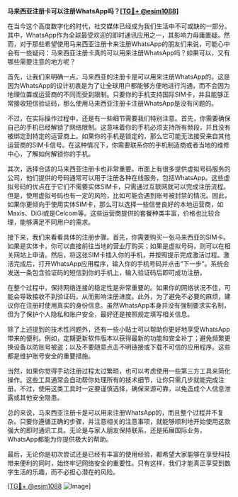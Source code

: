 **马来西亚注册卡可以注册WhatsApp吗？[[TG💪+ @esim1088](https://t.me/s/esim1088)]**

在当今这个高度数字化的时代，社交媒体已经成为我们生活中不可或缺的一部分。其中，WhatsApp作为全球最受欢迎的即时通讯应用之一，其影响力毋庸置疑。然而，对于那些希望使用马来西亚注册卡来注册WhatsApp的朋友们来说，可能心中会有一些疑问：马来西亚注册卡真的可以用来注册WhatsApp吗？如果可以，又有哪些需要注意的地方呢？

首先，让我们来明确一点，马来西亚的注册卡是可以用来注册WhatsApp的。这是因为WhatsApp的设计初衷是为了让全球用户都能够方便地进行沟通，而不会因为地理位置或运营商的不同而受到限制。只要你的手机支持国际SIM卡，并且能够正常接收短信验证码，那么使用马来西亚注册卡注册WhatsApp是没有问题的。

不过，在实际操作过程中，还是有一些细节需要我们特别注意。首先，你需要确保自己的手机已经解锁了网络限制。这意味着你的手机必须支持所有频段，并且没有被绑定到特定的运营商上。如果你的手机是锁定的，那么它可能无法接受来自其他运营商的SIM卡信号。在这种情况下，你需要联系你的手机制造商或者当地的维修中心，了解如何解锁你的手机。

其次，选择合适的马来西亚注册卡也非常重要。市面上有很多提供虚拟号码服务的公司，他们提供的号码通常可以用于注册各种在线服务，包括WhatsApp。这些虚拟号码的优点在于它们不需要实体SIM卡，只需通过互联网就可以完成注册流程。但是，使用虚拟号码也有一定的风险，比如可能会遇到账号被封禁的情况。因此，如果你更倾向于使用实体SIM卡，那么可以选择一些信誉良好的本地运营商，如Maxis、DiGi或是Celcom等。这些运营商提供的套餐种类丰富，价格也比较合理，能够满足不同用户的需求。

接下来，我们来看看具体的注册步骤。首先，你需要购买一张马来西亚的SIM卡。如果是实体卡，你可以直接前往当地的营业厅购买；如果是虚拟号码，则可以在相关网站上申请。然后，将这张SIM卡插入你的手机，并按照提示完成激活过程。激活完成后，打开WhatsApp应用程序，输入你的手机号码并点击“下一步”。系统会发送一条包含验证码的短信到你的手机上，输入验证码后即可成功注册。

在整个过程中，保持网络连接的稳定性是非常重要的。如果你的网络状况不佳，可能会导致接收不到验证码，从而影响注册进度。此外，为了避免不必要的麻烦，建议你在注册时使用真实的身份信息。虽然WhatsApp本身并没有强制要求实名制，但为了保护个人隐私和账户安全，最好还是按照规定填写相关信息。

除了上述提到的技术性问题外，还有一些小贴士可以帮助你更好地享受WhatsApp带来的便利。例如，定期更新软件版本以获得最新的功能和安全补丁；避免频繁更换设备以防账号被盗；以及不要随意点击不明链接或下载不可信的应用程序。这些都是维护账号安全的重要措施。

当然，如果你觉得手动注册过程太过繁琐，也可以考虑使用一些第三方工具来简化操作。这些工具通常会自动帮你处理所有的技术细节，让你只需几步就能完成注册。不过，使用这类工具时一定要谨慎选择，确保来源可靠，以免造成个人信息泄露或其他安全隐患。

总的来说，马来西亚注册卡是可以用来注册WhatsApp的，而且整个过程并不复杂。只要你遵循正确的步骤，并注意相关的注意事项，就能够顺利地开始使用这款强大的即时通讯工具。无论是与家人朋友保持联系，还是拓展国际业务，WhatsApp都能为你提供极大的帮助。

最后，无论你是初次尝试还是已经有丰富的使用经验，都希望大家能够在享受科技带来便利的同时，始终牢记网络安全的重要性。只有这样，我们才能真正享受到数字生活的乐趣，而不必担心潜在的风险。

[[TG💪+ @esim1088](https://t.me/s/esim1088) ![Image](https://i.postimg.cc/4NQfJmqS/Snipaste-2025-05-13-00-14-12.png)]